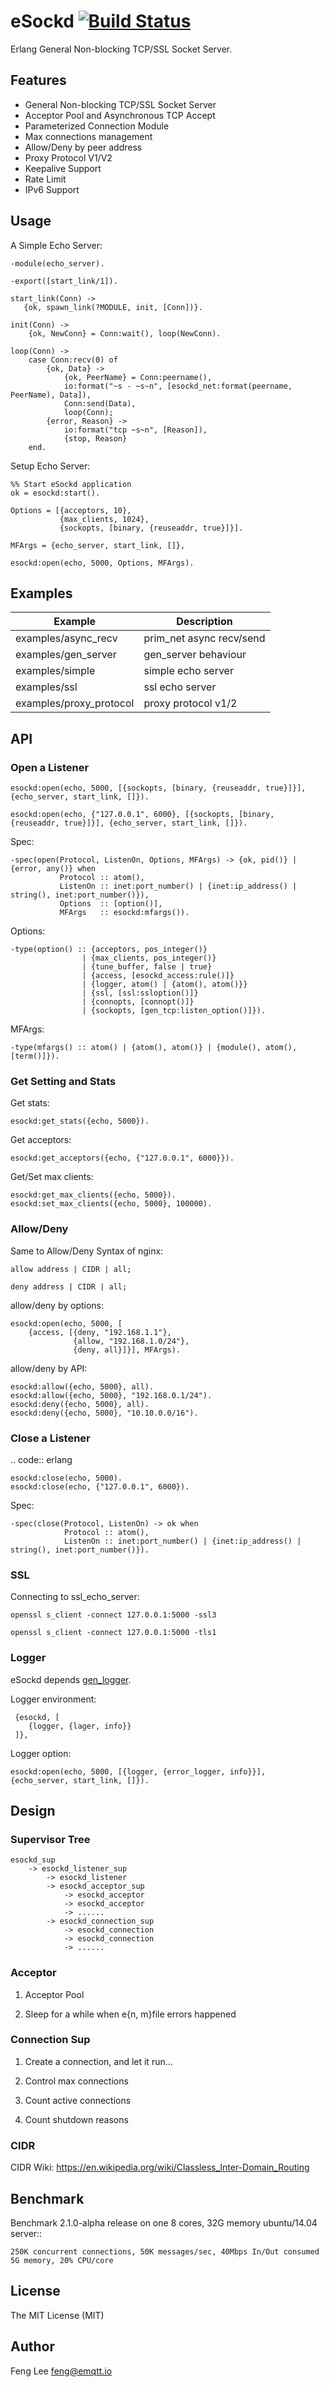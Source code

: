 
# eSockd [![Build Status](https://travis-ci.org/emqtt/esockd.svg?branch=3.0)](https://travis-ci.org/emqtt/esockd)

Erlang General Non-blocking TCP/SSL Socket Server.

## Features

* General Non-blocking TCP/SSL Socket Server
* Acceptor Pool and Asynchronous TCP Accept
* Parameterized Connection Module
* Max connections management
* Allow/Deny by peer address
* Proxy Protocol V1/V2
* Keepalive Support
* Rate Limit
* IPv6 Support

## Usage

A Simple Echo Server:

    -module(echo_server).

    -export([start_link/1]).

    start_link(Conn) ->
       {ok, spawn_link(?MODULE, init, [Conn])}.
          
    init(Conn) ->
        {ok, NewConn} = Conn:wait(), loop(NewConn).

    loop(Conn) ->
        case Conn:recv(0) of
            {ok, Data} ->
                {ok, PeerName} = Conn:peername(),
                io:format("~s - ~s~n", [esockd_net:format(peername, PeerName), Data]),
                Conn:send(Data),
                loop(Conn);
            {error, Reason} ->
                io:format("tcp ~s~n", [Reason]),
                {stop, Reason}
        end.

Setup Echo Server:

    %% Start eSockd application
    ok = esockd:start().

    Options = [{acceptors, 10},
               {max_clients, 1024},
               {sockopts, [binary, {reuseaddr, true}]}].

    MFArgs = {echo_server, start_link, []},

    esockd:open(echo, 5000, Options, MFArgs).

## Examples

Example                 | Description
------------------------|---------------------------
examples/async_recv     | prim_net async recv/send
examples/gen_server     | gen_server behaviour
examples/simple         | simple echo server
examples/ssl            | ssl echo server
examples/proxy_protocol | proxy protocol v1/2

## API

### Open a Listener

    esockd:open(echo, 5000, [{sockopts, [binary, {reuseaddr, true}]}], {echo_server, start_link, []}).

    esockd:open(echo, {"127.0.0.1", 6000}, [{sockopts, [binary, {reuseaddr, true}]}], {echo_server, start_link, []}).

Spec:

    -spec(open(Protocol, ListenOn, Options, MFArgs) -> {ok, pid()} | {error, any()} when
               Protocol :: atom(),
               ListenOn :: inet:port_number() | {inet:ip_address() | string(), inet:port_number()}),
               Options  :: [option()],
               MFArgs   :: esockd:mfargs()).

Options:

    -type(option() :: {acceptors, pos_integer()}
                    | {max_clients, pos_integer()}
                    | {tune_buffer, false | true}
                    | {access, [esockd_access:rule()]}
                    | {logger, atom() | {atom(), atom()}}
                    | {ssl, [ssl:ssloption()]}
                    | {connopts, [connopt()]}
                    | {sockopts, [gen_tcp:listen_option()]}).

MFArgs:

    -type(mfargs() :: atom() | {atom(), atom()} | {module(), atom(), [term()]}).

### Get Setting and Stats

Get stats:

    esockd:get_stats({echo, 5000}).

Get acceptors:

    esockd:get_acceptors({echo, {"127.0.0.1", 6000}}).

Get/Set max clients:

    esockd:get_max_clients({echo, 5000}).
    esockd:set_max_clients({echo, 5000}, 100000).

### Allow/Deny

Same to Allow/Deny Syntax of nginx:

    allow address | CIDR | all;

    deny address | CIDR | all;

allow/deny by options:

    esockd:open(echo, 5000, [
        {access, [{deny, "192.168.1.1"},
                  {allow, "192.168.1.0/24"},
                  {deny, all}]}], MFArgs).

allow/deny by API:

    esockd:allow({echo, 5000}, all).
    esockd:allow({echo, 5000}, "192.168.0.1/24").
    esockd:deny({echo, 5000}, all).
    esockd:deny({echo, 5000}, "10.10.0.0/16").

### Close a Listener

.. code:: erlang

    esockd:close(echo, 5000).
    esockd:close(echo, {"127.0.0.1", 6000}).

Spec:

    -spec(close(Protocol, ListenOn) -> ok when
                Protocol :: atom(),
                ListenOn :: inet:port_number() | {inet:ip_address() | string(), inet:port_number()}).

### SSL

Connecting to ssl_echo_server:

    openssl s_client -connect 127.0.0.1:5000 -ssl3

    openssl s_client -connect 127.0.0.1:5000 -tls1

### Logger

eSockd depends [gen_logger](https://github.com/emqtt/gen_logger).

Logger environment:

     {esockd, [
        {logger, {lager, info}}
     ]},

Logger option:

    esockd:open(echo, 5000, [{logger, {error_logger, info}}], {echo_server, start_link, []}).

## Design

### Supervisor Tree

    esockd_sup 
        -> esockd_listener_sup 
            -> esockd_listener
            -> esockd_acceptor_sup 
                -> esockd_acceptor
                -> esockd_acceptor
                -> ......
            -> esockd_connection_sup
                -> esockd_connection
                -> esockd_connection
                -> ......

### Acceptor

1. Acceptor Pool

2. Sleep for a while when e{n, m}file errors happened

### Connection Sup

1. Create a connection, and let it run...

2. Control max connections

3. Count active connections

4. Count shutdown reasons

### CIDR

CIDR Wiki: https://en.wikipedia.org/wiki/Classless_Inter-Domain_Routing

## Benchmark

Benchmark 2.1.0-alpha release on one 8 cores, 32G memory ubuntu/14.04 server::

    250K concurrent connections, 50K messages/sec, 40Mbps In/Out consumed 5G memory, 20% CPU/core

## License

The MIT License (MIT)

## Author

Feng Lee <feng@emqtt.io>

